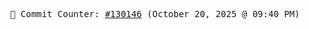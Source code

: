 <p align="center">
    <samp>
        📮 Commit Counter: <a href="https://github.com/Javascript-void0/Javascript-void0/commits/main">#130146</a> (October 20, 2025 @ 09:40 PM)
    </samp>
</p>